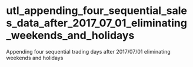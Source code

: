 # utl_appending_four_sequential_sales_data_after_2017_07_01_eliminating_weekends_and_holidays
Appending four sequential trading days after 2017/07/01 eliminating weekends and holidays
